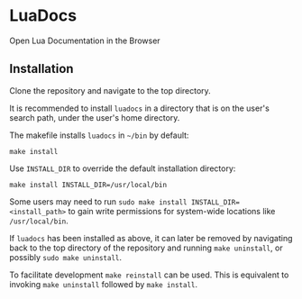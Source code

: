 # LuaDocs
Open Lua Documentation in the Browser

## Installation
Clone the repository and navigate to the top directory.

It is recommended to install `luadocs` in a directory that is on the user's search path, under the user's home directory.

The makefile installs `luadocs` in `~/bin` by default:

```none
make install
```

Use `INSTALL_DIR` to override the default installation directory:

```none
make install INSTALL_DIR=/usr/local/bin
```

Some users may need to run `sudo make install INSTALL_DIR=<install_path>` to gain write permissions for system-wide locations like `/usr/local/bin`.

If `luadocs` has been installed as above, it can later be removed by navigating back to the top directory of the repository and running `make uninstall`, or possibly `sudo make uninstall`.

To facilitate development `make reinstall` can be used. This is equivalent to invoking `make uninstall` followed by `make install`.
